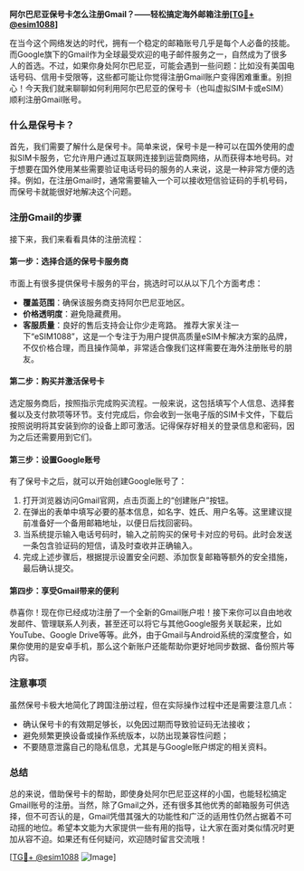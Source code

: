 **阿尔巴尼亚保号卡怎么注册Gmail？——轻松搞定海外邮箱注册[[TG💪+ @esim1088](https://t.me/s/esim1088)]**

在当今这个网络发达的时代，拥有一个稳定的邮箱账号几乎是每个人必备的技能。而Google旗下的Gmail作为全球最受欢迎的电子邮件服务之一，自然成为了很多人的首选。不过，如果你身处阿尔巴尼亚，可能会遇到一些问题：比如没有美国电话号码、信用卡受限等，这些都可能让你觉得注册Gmail账户变得困难重重。别担心！今天我们就来聊聊如何利用阿尔巴尼亚的保号卡（也叫虚拟SIM卡或eSIM）顺利注册Gmail账号。

### 什么是保号卡？

首先，我们需要了解什么是保号卡。简单来说，保号卡是一种可以在国外使用的虚拟SIM卡服务，它允许用户通过互联网连接到运营商网络，从而获得本地号码。对于想要在国外使用某些需要验证电话号码的服务的人来说，这是一种非常方便的选择。例如，在注册Gmail时，通常需要输入一个可以接收短信验证码的手机号码，而保号卡就能很好地解决这个问题。

### 注册Gmail的步骤

接下来，我们来看看具体的注册流程：

#### 第一步：选择合适的保号卡服务商

市面上有很多提供保号卡服务的平台，挑选时可以从以下几个方面考虑：
- **覆盖范围**：确保该服务商支持阿尔巴尼亚地区。
- **价格透明度**：避免隐藏费用。
- **客服质量**：良好的售后支持会让你少走弯路。
推荐大家关注一下“eSIM1088”，这是一个专注于为用户提供高质量eSIM卡解决方案的品牌，不仅价格合理，而且操作简单，非常适合像我们这样需要在海外注册账号的朋友。

#### 第二步：购买并激活保号卡

选定服务商后，按照指示完成购买流程。一般来说，这包括填写个人信息、选择套餐以及支付款项等环节。支付完成后，你会收到一张电子版的SIM卡文件，下载后按照说明将其安装到你的设备上即可激活。记得保存好相关的登录信息和密码，因为之后还需要用到它们。

#### 第三步：设置Google账号

有了保号卡之后，就可以开始创建Google账号了：
1. 打开浏览器访问Gmail官网，点击页面上的“创建账户”按钮。
2. 在弹出的表单中填写必要的基本信息，如名字、姓氏、用户名等。这里建议提前准备好一个备用邮箱地址，以便日后找回密码。
3. 当系统提示输入电话号码时，输入之前购买的保号卡对应的号码。此时会发送一条包含验证码的短信，请及时查收并正确输入。
4. 完成上述步骤后，根据提示设置安全问题、添加恢复邮箱等额外的安全措施，最后确认提交。

#### 第四步：享受Gmail带来的便利

恭喜你！现在你已经成功注册了一个全新的Gmail账户啦！接下来你可以自由地收发邮件、管理联系人列表，甚至还可以将它与其他Google服务关联起来，比如YouTube、Google Drive等等。此外，由于Gmail与Android系统的深度整合，如果你使用的是安卓手机，那么这个新账户还能帮助你更好地同步数据、备份照片等内容。

### 注意事项

虽然保号卡极大地简化了跨国注册过程，但在实际操作过程中还是需要注意几点：
- 确认保号卡的有效期足够长，以免因过期而导致验证码无法接收；
- 避免频繁更换设备或操作系统版本，以防出现兼容性问题；
- 不要随意泄露自己的隐私信息，尤其是与Google账户绑定的相关资料。

### 总结

总的来说，借助保号卡的帮助，即使身处阿尔巴尼亚这样的小国，也能轻松搞定Gmail账号的注册。当然，除了Gmail之外，还有很多其他优秀的邮箱服务可供选择，但不可否认的是，Gmail凭借其强大的功能性和广泛的适用性仍然占据着不可动摇的地位。希望本文能为大家提供一些有用的指导，让大家在面对类似情况时更加从容不迫。如果还有任何疑问，欢迎随时留言交流哦！

[[TG💪+ @esim1088](https://t.me/s/esim1088) ![Image](https://i.postimg.cc/4NQfJmqS/Snipaste-2025-05-13-00-14-12.png)]